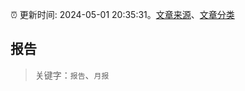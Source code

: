 :alarm_clock: 更新时间: 2024-05-01 20:35:31。[文章来源](/README.md)、[文章分类](/TAGS.md)

## 报告


> 关键字：`报告`、`月报`



